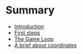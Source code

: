# Summary

* [Introduction](README.md)
* [First steps](chapter1.md)
* [The Game Loop](chapter2.md)
* [A brief about coordinates](chapter3.md)

